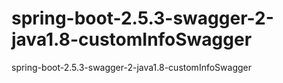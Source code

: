 # spring-boot-2.5.3-swagger-2-java1.8-customInfoSwagger
spring-boot-2.5.3-swagger-2-java1.8-customInfoSwagger
